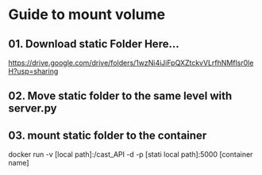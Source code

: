 # Guide to mount volume
## 01. Download static Folder Here... 
https://drive.google.com/drive/folders/1wzNi4iJiFpQXZtckvVLrfhNMflsr0leH?usp=sharing
## 02. Move static folder to the same level with server.py
## 03. mount static folder to the container
docker run -v [local path]:/cast_API -d -p [stati local path]:5000 [container name]
